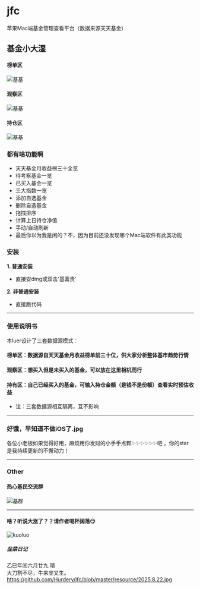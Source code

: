 # jfc
苹果Mac端基金管理查看平台（数据来源天天基金）

## 基金小大湿
#### 榜单区
![基基](https://github.com/Hurdery/jfc/blob/master/resource/榜单.png)
#### 观察区
![基基](https://github.com/Hurdery/jfc/blob/master/resource/观察.png)
#### 持仓区
![基基](https://github.com/Hurdery/jfc/blob/master/resource/持有.png)


### 都有啥功能啊

* 天天基金月收益榜三十全览
* 待考察基金一览
* 已买入基金一览
* 三大指数一览
* 添加自选基金
* 删除自选基金
* 拖拽排序
* 计算上日持仓净值
* 手动/自动刷新
* 最后你以为我是闲的？不，因为目前还没发现哪个Mac端软件有此类功能

### 安装

**1. 普通安装**

* 直接安dmg或双击'基富贵'

**2. 非普通安装**

* 直接跑代码

---

### 使用说明书

本luer设计了三套数据源模式：
#### 榜单区：数据源自天天基金月收益榜单前三十位，供大家分析整体基市趋势行情
#### 观察区：想买入但是未买入的基金，可以放在这里相机而行
#### 持有区：自己已经买入的基金，可输入持仓金额（是钱不是份额）查看实时预估收益
* 注：三套数据源相互隔离，互不影响

--- 

### 好饿，早知道不做iOS了.jpg

各位小老板如果觉得好用，麻烦用你发财的小手手点颗✨✨✨✨✨✨吧 ，你的star是我持续更新的不懈动力！

---

### Other

#### 热心基民交流群

![基群](https://github.com/Hurdery/jfc/blob/master/resource/热心基民.jpg)

--- 

#### 啥？听说大涨了？？请作者喝杯阔落😏
![kuoluo](https://github.com/Hurdery/jfc/blob/master/resource/kuoluo.png)

##### 韭菜日记

乙巳年闰六月廿九  晴  
大刀割不尽，牛来韭又生。  
https://github.com/Hurdery/jfc/blob/master/resource/2025.8.22.jpg




